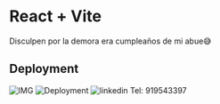 # React + Vite
Disculpen por la demora era cumpleaños de mi abue😅
## Deployment  
![IMG](https://drive.google.com/file/d/128gwqJtGxJDTesjeF7bc6x1qeub36uxA/view?usp=sharing)
![Deployment](https://fronttechnicaltest.netlify.app//)
![linkedin](https://www.linkedin.com/in/klever-arnold-campos-crespin-1652a4286/)
Tel: 919543397



